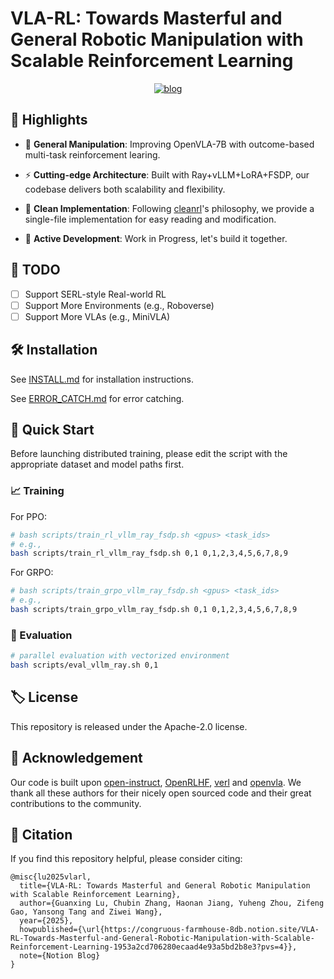 # VLA-RL: Towards Masterful and General Robotic Manipulation with Scalable Reinforcement Learning

<div align="center">

[![blog](https://img.shields.io/badge/Notion-000000?style=for-the-badge&logo=notion&logoColor=white)](https://congruous-farmhouse-8db.notion.site/VLA-RL-Toward-Masterful-and-General-Robotic-Manipulation-with-Scalable-Reinforcement-Learning-1953a2cd706280ecaad4e93a5bd2b8e3?pvs=4)

</div>

## 🌟 Highlights

- 🎯 **General Manipulation**: Improving OpenVLA-7B with outcome-based multi-task reinforcement learing.

- ⚡️ **Cutting-edge Architecture**: Built with Ray+vLLM+LoRA+FSDP, our codebase delivers both scalability and flexibility.

- 📝 **Clean Implementation**: Following [cleanrl](https://github.com/vwxyzjn/cleanrl)'s philosophy, we provide a single-file implementation for easy reading and modification.

- 🚧 **Active Development**: Work in Progress, let's build it together.

## 📝 TODO
- [ ] Support SERL-style Real-world RL
- [ ] Support More Environments (e.g., Roboverse)
- [ ] Support More VLAs (e.g., MiniVLA)

## 🛠️ Installation

See [INSTALL.md](docs/INSTALL.md) for installation instructions. 

See [ERROR_CATCH.md](docs/ERROR_CATCH.md) for error catching.

## 🚀 Quick Start

Before launching distributed training, please edit the script with the appropriate dataset and model paths first.

### 📈 Training

For PPO:
```bash
# bash scripts/train_rl_vllm_ray_fsdp.sh <gpus> <task_ids>
# e.g., 
bash scripts/train_rl_vllm_ray_fsdp.sh 0,1 0,1,2,3,4,5,6,7,8,9
```

For GRPO:
```bash
# bash scripts/train_grpo_vllm_ray_fsdp.sh <gpus> <task_ids>
# e.g., 
bash scripts/train_grpo_vllm_ray_fsdp.sh 0,1 0,1,2,3,4,5,6,7,8,9
```

### 🧪 Evaluation

```bash
# parallel evaluation with vectorized environment
bash scripts/eval_vllm_ray.sh 0,1
```

## 🏷️ License

This repository is released under the Apache-2.0 license.

## 🙏 Acknowledgement

Our code is built upon [open-instruct](https://github.com/allenai/open-instruct), [OpenRLHF](https://github.com/OpenRLHF/OpenRLHF), [verl](https://github.com/volcengine/verl) and [openvla](https://github.com/openvla/openvla). We thank all these authors for their nicely open sourced code and their great contributions to the community.

## 🥰 Citation

If you find this repository helpful, please consider citing:

```
@misc{lu2025vlarl,
  title={VLA-RL: Towards Masterful and General Robotic Manipulation with Scalable Reinforcement Learning},
  author={Guanxing Lu, Chubin Zhang, Haonan Jiang, Yuheng Zhou, Zifeng Gao, Yansong Tang and Ziwei Wang},
  year={2025},
  howpublished={\url{https://congruous-farmhouse-8db.notion.site/VLA-RL-Towards-Masterful-and-General-Robotic-Manipulation-with-Scalable-Reinforcement-Learning-1953a2cd706280ecaad4e93a5bd2b8e3?pvs=4}},
  note={Notion Blog}
}
```
